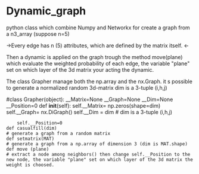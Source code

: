 # Dynamic_graph

python class which combine Numpy and Networkx for create a graph from a n3_array (suppose n=5)

->Every edge has n (5) attributes, which are defined by the matrix itself. <-

Then a dynamic is applied on the graph trough the method move(plane) which evaluate the weighted probability of each edge, the variable "plane" set on which layer of the 3d matrix your acting the dynamic.

The class Grapher manage both the np.array and the nx.Graph.
it s possible to generate a normalized random 3d-matrix
dim is a 3-tuple (i,h,j)

#class Grapher(object):
    __Matrix=None
    __Graph=None
    __Dim=None
    __Position=0
    def __init__(self):
        self.__Matrix= np.zeros(shape=dim)
        self.__Graph= nx.DiGraph()
        self.__Dim = dim
    #    dim is a 3-tuple (i,h,j)

        self.__Position=0
    def casualfill(dim) 
    # generate a graph from a random matrix
    def setmatrix(MAT) 
    # generate a graph from a np.array of dimension 3 (dim is MAT.shape)
    def move (plane) 
    # extract a node among neighbors() then change self.__Position to the new node, the variable "plane" set on which layer of the 3d matrix the weight is choosed.

